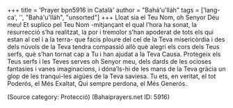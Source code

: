 +++
title = 'Prayer bpn5916 in Català'
author = "Bahá'u'lláh"
tags = ['lang-ca', '', "Bahá'u'lláh", "unsorted"]
+++
Lloat sia el Teu Nom, oh Senyor Déu meu! Et suplico pel Teu Nom -mitjançant el qual l’hora ha sonat, la resurrecció s’ha realitzat, la por i tremolor s’han apoderat de tots els qui estan al cel i a la terra- que facis ploure del cel de la Teva misericòrdia i des dels núvols de la Teva tendra compassió allò què alegri els cors dels Teus serfs, què s’han tornat cap a Tu i han ajudat a la Teva Causa.
Protegeix els Teus serfs i les Teves serves oh Senyor meu, dels dards de les ocioses fantasies i vanes imaginacions, i dóna’ls-hi de les mans de la Teva gràcia un glop de les tranqui-les aigües de la Teva saviesa.
Tu ets, en veritat, el tot Poderós, el Més Exaltat, Qui sempre perdona, el Més Generós.

(Source category: Protecció)
(Bahaiprayers.net ID: 5916)
